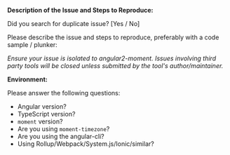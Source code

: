 **Description of the Issue and Steps to Reproduce:**

Did you search for duplicate issue? [Yes / No]

Please describe the issue and steps to reproduce, preferably with a code sample / plunker:






*Ensure your issue is isolated to angular2-moment. Issues involving third party tools will be closed unless submitted by the tool's author/maintainer.*

**Environment:**

Please answer the following questions:

* Angular version? 
* TypeScript version?
* `moment` version?
* Are you using `moment-timezone`? 
* Are you using the angular-cli? 
* Using Rollup/Webpack/System.js/Ionic/similar? 

